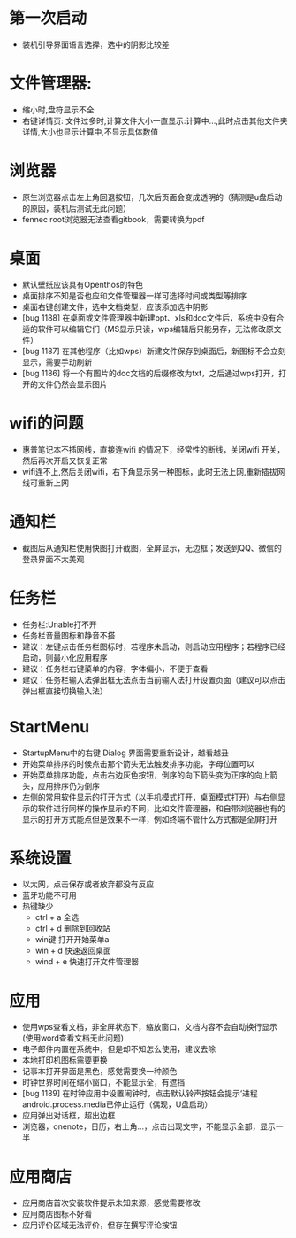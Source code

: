 # 第一次启动
  - 装机引导界面语言选择，选中的阴影比较差

# 文件管理器: 
  - 缩小时,盘符显示不全
  - 右键详情页: 文件过多时,计算文件大小一直显示:计算中...,此时点击其他文件夹详情,大小也显示计算中,不显示具体数值
  
# 浏览器
  - 原生浏览器点击左上角回退按钮，几次后页面会变成透明的（猜测是u盘启动的原因，装机后测试无此问题）
  - fennec root浏览器无法查看gitbook，需要转换为pdf
  
# 桌面
  - 默认壁纸应该具有Openthos的特色
  - 桌面排序不知是否也应和文件管理器一样可选择时间或类型等排序
  - 桌面右键创建文件，选中文档类型，应该添加选中阴影
  - [bug 1188] 在桌面或文件管理器中新建ppt、xls和doc文件后，系统中没有合适的软件可以编辑它们（MS显示只读，wps编辑后只能另存，无法修改原文件）
  - [bug 1187] 在其他程序（比如wps）新建文件保存到桌面后，新图标不会立刻显示，需要手动刷新   
  - [bug 1186] 将一个有图片的doc文档的后缀修改为txt，之后通过wps打开，打开的文件仍然会显示图片

# wifi的问题
  - 惠普笔记本不插网线，直接连wifi 的情况下，经常性的断线，关闭wifi 开关，然后再次开启又恢复正常
  - wifi连不上,然后关闭wifi，右下角显示另一种图标，此时无法上网,重新插拔网线可重新上网

# 通知栏
  - 截图后从通知栏使用快图打开截图，全屏显示，无边框；发送到QQ、微信的登录界面不太美观

# 任务栏
  - 任务栏:Unable打不开
  - 任务栏音量图标和静音不搭
  - 建议：左键点击任务栏图标时，若程序未启动，则启动应用程序；若程序已经启动，则最小化应用程序
  - 建议：任务栏右键菜单的内容，字体偏小，不便于查看
  - 建议：任务栏输入法弹出框无法点击当前输入法打开设置页面（建议可以点击弹出框直接切换输入法）

# StartMenu
  - StartupMenu中的右键 Dialog 界面需要重新设计，越看越丑
  - 开始菜单排序的时候点击那个箭头无法触发排序功能，字母位置可以
  - 开始菜单排序功能，点击右边灰色按钮，倒序的向下箭头变为正序的向上箭头，应用排序仍为倒序
  - 左侧的常用软件显示的打开方式（以手机模式打开，桌面模式打开）与右侧显示的软件进行同样的操作显示的不同，比如文件管理器，和自带浏览器也有的显示的打开方式能点但是效果不一样，例如终端不管什么方式都是全屏打开

# 系统设置
  - 以太网，点击保存或者放弃都没有反应
  - 蓝牙功能不可用
  - 热键缺少
    - ctrl + a 全选 
    - ctrl + d 删除到回收站
    - win键 打开开始菜单a
    - win + d 快速返回桌面
    - wind + e 快速打开文件管理器

# 应用
  - 使用wps查看文档，非全屏状态下，缩放窗口，文档内容不会自动换行显示(使用word查看文档无此问题)
  - 电子邮件内置在系统中，但是却不知怎么使用，建议去除
  - 本地打印机图标需要更换
  - 记事本打开界面是黑色，感觉需要换一种颜色
  - 时钟世界时间在缩小窗口，不能显示全，有遮挡
  - [bug 1189] 在时钟应用中设置闹钟时，点击默认铃声按钮会提示‘进程android.process.media已停止运行（偶现，U盘启动）
  - 应用弹出对话框，超出边框
  - 浏览器，onenote，日历，右上角...，点击出现文字，不能显示全部，显示一半

# 应用商店
  - 应用商店首次安装软件提示未知来源，感觉需要修改
  - 应用商店图标不好看
  - 应用评价区域无法评价，但存在撰写评论按钮
